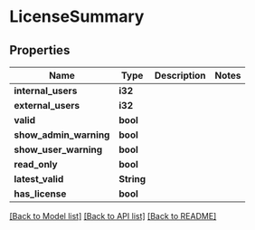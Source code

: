 # LicenseSummary

## Properties

Name | Type | Description | Notes
------------ | ------------- | ------------- | -------------
**internal_users** | **i32** |  | 
**external_users** | **i32** |  | 
**valid** | **bool** |  | 
**show_admin_warning** | **bool** |  | 
**show_user_warning** | **bool** |  | 
**read_only** | **bool** |  | 
**latest_valid** | **String** |  | 
**has_license** | **bool** |  | 

[[Back to Model list]](../README.md#documentation-for-models) [[Back to API list]](../README.md#documentation-for-api-endpoints) [[Back to README]](../README.md)


